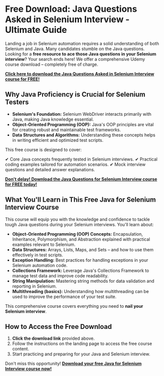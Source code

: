 # Free Download: Java Questions Asked in Selenium Interview - Ultimate Guide

Landing a job in Selenium automation requires a solid understanding of both Selenium and Java. Many candidates stumble on the Java questions. Looking for a **free resource to ace those Java questions in your Selenium interview**? Your search ends here! We offer a comprehensive Udemy course download – completely free of charge.

[**Click here to download the Java Questions Asked in Selenium Interview course for FREE!**](https://udemywork.com/java-questions-asked-in-selenium-interview)

## Why Java Proficiency is Crucial for Selenium Testers

*   **Selenium's Foundation:** Selenium WebDriver interacts primarily with Java, making Java knowledge essential.
*   **Object-Oriented Programming (OOP):** Java's OOP principles are vital for creating robust and maintainable test frameworks.
*   **Data Structures and Algorithms:** Understanding these concepts helps in writing efficient and optimized test scripts.

This free course is designed to cover:

✔ Core Java concepts frequently tested in Selenium interviews.
✔ Practical coding examples tailored for automation scenarios.
✔ Mock interview questions and detailed answer explanations.

[**Don't delay! Download the Java Questions for Selenium Interview course for FREE today!**](https://udemywork.com/java-questions-asked-in-selenium-interview)

## What You'll Learn in This Free Java for Selenium Interview Course

This course will equip you with the knowledge and confidence to tackle tough Java questions during your Selenium interviews. You'll learn about:

*   **Object-Oriented Programming (OOP) Concepts:** Encapsulation, Inheritance, Polymorphism, and Abstraction explained with practical examples relevant to Selenium.
*   **Data Structures:** Arrays, Lists, Maps, and Sets – and how to use them effectively in test scripts.
*   **Exception Handling:** Best practices for handling exceptions in your Selenium automation code.
*   **Collections Framework:** Leverage Java's Collections Framework to manage test data and improve code readability.
*   **String Manipulation:** Mastering string methods for data validation and reporting in Selenium.
*   **Multithreading (basics):** Understanding how multithreading can be used to improve the performance of your test suite.

This comprehensive course covers everything you need to **nail your Selenium interview**.

## How to Access the Free Download

1.  **Click the download link** provided above.
2.  Follow the instructions on the landing page to access the free course content.
3.  Start practicing and preparing for your Java and Selenium interview.

Don't miss this opportunity! **[Download your free Java for Selenium Interview course now!](https://udemywork.com/java-questions-asked-in-selenium-interview)**
